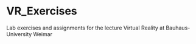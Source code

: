 # VR_Exercises
Lab exercises and assignments for the lecture Virtual Reality at Bauhaus-University Weimar
